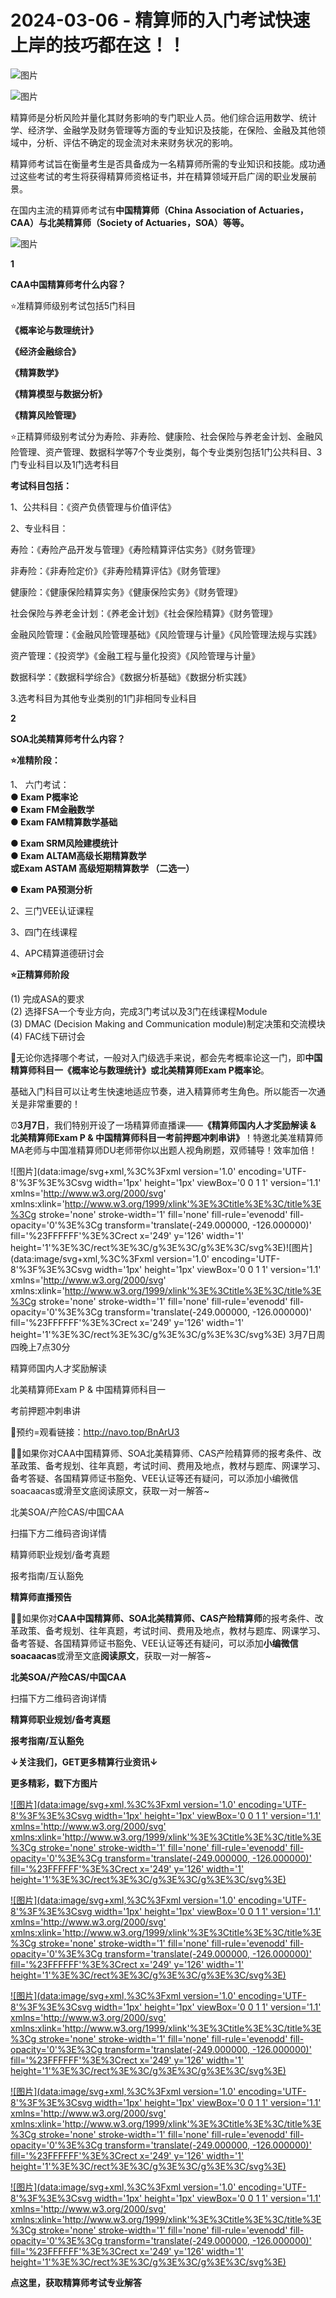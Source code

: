 # 2024-03-06 - 精算师的入门考试快速上岸的技巧都在这！！

![图片](https://mmbiz.qpic.cn/mmbiz_jpg/mK3FpI9af4kg4PH3You8v1p2s4zAl35ZxNnxg0MdNmVTvH2IJcatox7FnBcNAnYE4JN8ZPBDeK1yLvRwqaptmA/640?wx_fmt=jpeg&wxfrom=5&wx_lazy=1&wx_co=1&tp=webp)

![图片](https://mmbiz.qpic.cn/mmbiz_gif/mK3FpI9af4kg4PH3You8v1p2s4zAl35ZQkpnCFrL4sxibTsCHduia44N0WRpw0ibe62rGfxowYB0ZzQROPDAlhh3Q/640?wx_fmt=gif&wxfrom=5&wx_lazy=1&tp=webp)

精算师是分析风险并量化其财务影响的专门职业人员。他们综合运用数学、统计学、经济学、金融学及财务管理等方面的专业知识及技能，在保险、金融及其他领域中，分析、评估不确定的现金流对未来财务状况的影响。

精算师考试旨在衡量考生是否具备成为一名精算师所需的专业知识和技能。成功通过这些考试的考生将获得精算师资格证书，并在精算领域开启广阔的职业发展前景。

在国内主流的精算师考试有**中国精算师（China Association of Actuaries，CAA）**与**北美精算师（Society of Actuaries，SOA）**等等**。**

![图片](https://mmbiz.qpic.cn/sz_mmbiz_jpg/mK3FpI9af4kswEVB5efFBfkwgfT6nzGq980qiaLrwpent3LaayqCmfHB7A2lIKHLFjDbUxqiaibo0UJH4TwCepgTw/640?wx_fmt=jpeg&tp=webp&wxfrom=5&wx_lazy=1)

**1**

**CAA中国精算师考什么内容？**

⭐准精算师级别考试包括5门科目

**《概率论与数理统计》**

**《经济金融综合》**

**《精算数学》**

**《精算模型与数据分析》**

**《精算风险管理》**

⭐正精算师级别考试分为寿险、非寿险、健康险、社会保险与养老金计划、金融风险管理、资产管理、数据科学等7个专业类别，每个专业类别包括1门公共科目、3门专业科目以及1门选考科目

**考试科目包括：**

1、公共科目：《资产负债管理与价值评估》

2、专业科目：

寿险：《寿险产品开发与管理》《寿险精算评估实务》《财务管理》

非寿险：《非寿险定价》《非寿险精算评估》《财务管理》

健康险：《健康保险精算实务》《健康保险实务》《财务管理》

社会保险与养老金计划：《养老金计划》《社会保险精算》《财务管理》

金融风险管理：《金融风险管理基础》《风险管理与计量》《风险管理法规与实践》

资产管理：《投资学》《金融工程与量化投资》《风险管理与计量》

数据科学：《数据科学综合》《数据分析基础》《数据分析实践》

3.选考科目为其他专业类别的1门非相同专业科目

**2**

**SOA北美精算师考什么内容？**

**⭐准精阶段：**

1、 六门考试：  
**● Exam P概率论  
● Exam FM金融数学  
● Exam FAM精算数学基础**

**● Exam SRM风险建模统计  
● Exam ALTAM高级长期精算数学  
或Exam ASTAM 高级短期精算数学 （二选一）**

**● Exam PA预测分析**

2、三门VEE认证课程

3、四门在线课程

4、APC精算道德研讨会 

**⭐正精算师阶段**

(1) 完成ASA的要求  
(2) 选择FSA一个专业方向，完成3门考试以及3门在线课程Module  
(3) DMAC (Decision Making and Communication module)制定决策和交流模块  
(4) FAC线下研讨会

🙋无论你选择哪个考试，一般对入门级选手来说，都会先考概率论这一门，即**中国精算师科目一《概率论与数理统计》**或**北美精算师Exam P概率论**。

基础入门科目可以让考生快速地适应节奏，进入精算师考生角色。所以能否一次通关是非常重要的！

⏰**3月7日**，我们特别开设了一场精算师直播课——**《精算师国内人才奖励解读 & 北美精算师Exam P & 中国精算师科目一考前押题冲刺串讲》**！特邀北美准精算师MA老师与中国准精算师DU老师带你以出题人视角刷题，双师辅导！效率加倍！

![图片](data:image/svg+xml,%3C%3Fxml version='1.0' encoding='UTF-8'%3F%3E%3Csvg width='1px' height='1px' viewBox='0 0 1 1' version='1.1' xmlns='http://www.w3.org/2000/svg' xmlns:xlink='http://www.w3.org/1999/xlink'%3E%3Ctitle%3E%3C/title%3E%3Cg stroke='none' stroke-width='1' fill='none' fill-rule='evenodd' fill-opacity='0'%3E%3Cg transform='translate(-249.000000, -126.000000)' fill='%23FFFFFF'%3E%3Crect x='249' y='126' width='1' height='1'%3E%3C/rect%3E%3C/g%3E%3C/g%3E%3C/svg%3E)![图片](data:image/svg+xml,%3C%3Fxml version='1.0' encoding='UTF-8'%3F%3E%3Csvg width='1px' height='1px' viewBox='0 0 1 1' version='1.1' xmlns='http://www.w3.org/2000/svg' xmlns:xlink='http://www.w3.org/1999/xlink'%3E%3Ctitle%3E%3C/title%3E%3Cg stroke='none' stroke-width='1' fill='none' fill-rule='evenodd' fill-opacity='0'%3E%3Cg transform='translate(-249.000000, -126.000000)' fill='%23FFFFFF'%3E%3Crect x='249' y='126' width='1' height='1'%3E%3C/rect%3E%3C/g%3E%3C/g%3E%3C/svg%3E)
3月7日周四晚上7点30分

精算师国内人才奖励解读 

北美精算师Exam P & 中国精算师科目一

考前押题冲刺串讲


🔗预约=观看链接：http://navo.top/BnArU3

💁‍♀️如果你对CAA中国精算师、SOA北美精算师、CAS产险精算师的报考条件、改革政策、备考规划、往年真题，考试时间、费用及地点，教材与题库、网课学习、备考答疑、各国精算师证书豁免、VEE认证等还有疑问，可以添加小编微信soacaacas或滑至文底阅读原文，获取一对一解答~

北美SOA/产险CAS/中国CAA

扫描下方二维码咨询详情


精算师职业规划/备考真题

报考指南/互认豁免

**精算师直播预告**

**💁‍♀️**如果你对**CAA中国精算师、SOA北美精算师、CAS产险精算师**的报考条件、改革政策、备考规划、往年真题，考试时间、费用及地点，教材与题库、网课学习、备考答疑、各国精算师证书豁免、VEE认证等还有疑问，可以添加**小编微信soacaacas**或滑至文底**阅读原文**，获取一对一解答~

**北美SOA/产险CAS/中国CAA**

扫描下方二维码咨询详情


**精算师职业规划/备考真题**

**报考指南/互认豁免**

**↓关注我们，GET更多精算行业资讯↓**



**更多精彩，戳下方图片**


[![图片](data:image/svg+xml,%3C%3Fxml version='1.0' encoding='UTF-8'%3F%3E%3Csvg width='1px' height='1px' viewBox='0 0 1 1' version='1.1' xmlns='http://www.w3.org/2000/svg' xmlns:xlink='http://www.w3.org/1999/xlink'%3E%3Ctitle%3E%3C/title%3E%3Cg stroke='none' stroke-width='1' fill='none' fill-rule='evenodd' fill-opacity='0'%3E%3Cg transform='translate(-249.000000, -126.000000)' fill='%23FFFFFF'%3E%3Crect x='249' y='126' width='1' height='1'%3E%3C/rect%3E%3C/g%3E%3C/g%3E%3C/svg%3E)](http://mp.weixin.qq.com/s?__biz=Mzg5ODgxNDE0NQ==&mid=2247496095&idx=1&sn=1652ad043d7583602c430bfc3007aac3&chksm=c05e6831f729e127b771f250531ddbc5e5fa382e199b4a6f49c73a6c8a3b21102ab8fe3e879f&scene=21#wechat_redirect)

[![图片](data:image/svg+xml,%3C%3Fxml version='1.0' encoding='UTF-8'%3F%3E%3Csvg width='1px' height='1px' viewBox='0 0 1 1' version='1.1' xmlns='http://www.w3.org/2000/svg' xmlns:xlink='http://www.w3.org/1999/xlink'%3E%3Ctitle%3E%3C/title%3E%3Cg stroke='none' stroke-width='1' fill='none' fill-rule='evenodd' fill-opacity='0'%3E%3Cg transform='translate(-249.000000, -126.000000)' fill='%23FFFFFF'%3E%3Crect x='249' y='126' width='1' height='1'%3E%3C/rect%3E%3C/g%3E%3C/g%3E%3C/svg%3E)](http://mp.weixin.qq.com/s?__biz=Mzg5ODgxNDE0NQ==&mid=2247493501&idx=1&sn=7620e474746373a659fe5ef89fbb7cd2&chksm=c05e7ed3f729f7c511ae682b3857e983df48e50f8605ed66cb2ef2297a4871ede24978a97033&scene=21#wechat_redirect)

[![图片](data:image/svg+xml,%3C%3Fxml version='1.0' encoding='UTF-8'%3F%3E%3Csvg width='1px' height='1px' viewBox='0 0 1 1' version='1.1' xmlns='http://www.w3.org/2000/svg' xmlns:xlink='http://www.w3.org/1999/xlink'%3E%3Ctitle%3E%3C/title%3E%3Cg stroke='none' stroke-width='1' fill='none' fill-rule='evenodd' fill-opacity='0'%3E%3Cg transform='translate(-249.000000, -126.000000)' fill='%23FFFFFF'%3E%3Crect x='249' y='126' width='1' height='1'%3E%3C/rect%3E%3C/g%3E%3C/g%3E%3C/svg%3E)](http://mp.weixin.qq.com/s?__biz=Mzg5ODgxNDE0NQ==&mid=2247485880&idx=1&sn=0ba2bf0e4451dec32a929e06b118121c&chksm=c05d9016f72a1900fe9894195b322250dec7c7456ca30c5cce94ae6819d30bc65094e2e2719d&scene=21#wechat_redirect)

[![图片](data:image/svg+xml,%3C%3Fxml version='1.0' encoding='UTF-8'%3F%3E%3Csvg width='1px' height='1px' viewBox='0 0 1 1' version='1.1' xmlns='http://www.w3.org/2000/svg' xmlns:xlink='http://www.w3.org/1999/xlink'%3E%3Ctitle%3E%3C/title%3E%3Cg stroke='none' stroke-width='1' fill='none' fill-rule='evenodd' fill-opacity='0'%3E%3Cg transform='translate(-249.000000, -126.000000)' fill='%23FFFFFF'%3E%3Crect x='249' y='126' width='1' height='1'%3E%3C/rect%3E%3C/g%3E%3C/g%3E%3C/svg%3E)](http://mp.weixin.qq.com/s?__biz=Mzg5ODgxNDE0NQ==&mid=2247483716&idx=1&sn=e1df2885756e4f4a72d0567ffa4690bb&chksm=c05d98eaf72a11fca6a29c8eb62754a0b92898373d1de868332308fafe026d4c456fc0f4653f&scene=21#wechat_redirect)

[![图片](data:image/svg+xml,%3C%3Fxml version='1.0' encoding='UTF-8'%3F%3E%3Csvg width='1px' height='1px' viewBox='0 0 1 1' version='1.1' xmlns='http://www.w3.org/2000/svg' xmlns:xlink='http://www.w3.org/1999/xlink'%3E%3Ctitle%3E%3C/title%3E%3Cg stroke='none' stroke-width='1' fill='none' fill-rule='evenodd' fill-opacity='0'%3E%3Cg transform='translate(-249.000000, -126.000000)' fill='%23FFFFFF'%3E%3Crect x='249' y='126' width='1' height='1'%3E%3C/rect%3E%3C/g%3E%3C/g%3E%3C/svg%3E)](http://mp.weixin.qq.com/s?__biz=Mzg5ODgxNDE0NQ==&mid=2247484305&idx=1&sn=faae400b6a109a99b390d9cf3b2e4c29&chksm=c05d9a3ff72a1329c36d211fdd502501b728c1692d079cf95ee41fd0269002f7c72cffff1ad0&scene=21#wechat_redirect)




**点这里，获取精算师考试专业解答**